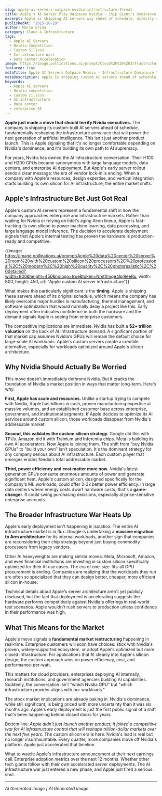 ```yaml
---
slug: apple-ai-servers-outpace-nvidia-infrastructure-threat
title: Apple's AI Server Play Outpaces Nvidia - Chip Giant's Dominance Crumbles
excerpt: Apple is shipping AI servers way ahead of schedule, directly challenging Nvidia's stranglehold on AI infrastructure. Here's why the chip giant should be worried.
publishedAt: "2025-10-29"
author: Marco Grima
category: Cloud & Infrastructure
tags:
  - Apple AI Servers
  - Nvidia Competition
  - Custom Silicon
  - Infrastructure Wars
  - Data Center Acceleration
image: https://image.pollinations.ai/prompt/Cloud%20%26%20Infrastructure%20technology%2C%20Apple%20AI%20servers%2C%20Nvidia%20competition%2C%20professional%2C%20modern%2C%20high%20quality%2C%20photorealistic%2C%20detailed?width=1200&height=600&nologo=true&token=NmtXmge4lpj9eeBu
featured: true
metaTitle: Apple AI Servers Outpace Nvidia - Infrastructure Dominance Threatened
metaDescription: Apple is shipping custom AI servers ahead of schedule, challenging Nvidia's infrastructure dominance. Here's what this means for the $2 trillion AI chip market.
keywords:
  - Apple AI servers
  - Nvidia competition
  - custom silicon
  - AI infrastructure
  - data center
  - enterprise AI
---
```


**Apple just made a move that should terrify Nvidia executives.** The company is shipping its custom-built AI servers ahead of schedule, fundamentally reshaping the infrastructure arms race that will power the next generation of artificial intelligence. This isn't just another product launch. This is Apple signaling that it's no longer comfortable depending on Nvidia's dominance, and it's building its own path to AI supremacy.

For years, Nvidia has owned the AI infrastructure conversation. Their H100 and H200 GPUs became synonymous with large language models, data centers, and enterprise AI deployment. But Apple's early server rollout sends a clear message: the era of vendor lock-in is ending. When a company with Apple's resources, design expertise, and vertical integration starts building its own silicon for AI infrastructure, the entire market shifts.

## Apple's Infrastructure Bet Just Got Real

Apple's custom AI servers represent a fundamental shift in how the company approaches enterprise and infrastructure markets. Rather than waiting for Nvidia or relying on Intel's aging Xeon lineup, Apple is fast-tracking its own silicon to power machine learning, data processing, and large language model inference. The decision to accelerate deployment signals that Apple's internal testing has proven the hardware is production-ready and competitive.

{{image: https://image.pollinations.ai/prompt/Apple%20data%20center%20server%20room%20with%20custom%20silicon%20processors%2C%20professional%2C%20modern%2C%20high%20quality%2C%20photorealistic%2C%20detailed?width=800&height=450&nologo=true&token=NmtXmge4lpj9eeBu, width: 800, height: 450, alt: "Apple custom AI server infrastructure"}}

What makes this particularly significant is the **timing**. Apple is shipping these servers ahead of its original schedule, which means the company has likely overcome major hurdles in manufacturing, thermal management, and software optimization that would normally delay a project like this. Early deployment often indicates confidence in both the hardware and the demand signals Apple is seeing from enterprise customers.

The competitive implications are immediate. Nvidia has built a **$2+ trillion valuation** on the back of AI infrastructure demand. A significant portion of that market cap assumes Nvidia's GPUs will remain the default choice for large-scale AI workloads. Apple's custom servers create a credible alternative, especially for workloads optimized around Apple's silicon architecture.

## Why Nvidia Should Actually Be Worried

This move doesn't immediately dethrone Nvidia. But it cracks the foundation of Nvidia's market position in ways that matter long-term. Here's why:

**First, Apple has scale and resources.** Unlike a startup trying to compete with Nvidia, Apple has billions in cash, proven manufacturing expertise at massive volumes, and an established customer base across enterprise, government, and institutional segments. If Apple decides to optimize its AI services around custom silicon, those workloads disappear from Nvidia's addressable market.

**Second, this validates the custom silicon strategy.** Google did this with TPUs. Amazon did it with Trainium and Inferentia chips. Meta is building its own AI accelerators. Now Apple is joining them. The shift from "buy Nvidia GPUs" to "build your own" isn't speculation. It's the dominant strategy for any company serious about AI infrastructure. Each custom player that emerges erodes Nvidia's total addressable market.

**Third, power efficiency and cost matter more now.** Nvidia's latest-generation GPUs consume enormous amounts of power and generate significant heat. Apple's custom silicon, designed specifically for the company's ML workloads, could offer 2-3x better power efficiency. In large data centers where energy costs dwarf hardware costs, that's a **game-changer**. It could swing purchasing decisions, especially at price-sensitive enterprise accounts.

## The Broader Infrastructure War Heats Up

Apple's early deployment isn't happening in isolation. The entire AI infrastructure market is in flux. Google is undertaking a **massive migration to Arm architecture** for its internal workloads, another sign that companies are reconsidering their chip strategy beyond just buying commodity processors from legacy vendors.

Other AI heavyweights are making similar moves. Meta, Microsoft, Amazon, and even financial institutions are investing in custom silicon specifically optimized for their AI use cases. The era of one-size-fits-all GPU procurement is ending. Companies are realizing that the workloads they run are often so specialized that they can design better, cheaper, more efficient silicon in-house.

Technical details about Apple's server architecture aren't yet publicly disclosed, but the fact that deployment is accelerating suggests the hardware performs competitively against Nvidia's offerings in real-world test scenarios. Apple wouldn't rush servers to production unless confidence in their performance was high.

## What This Means for the Market

Apple's move signals a **fundamental market restructuring** happening in real-time. Enterprise customers will soon have choices: stick with Nvidia's proven, widely-supported ecosystem, or adopt Apple's optimized but more closed infrastructure. For applications that fit cleanly into Apple's silicon design, the custom approach wins on power efficiency, cost, and performance-per-watt.

This matters for cloud providers, enterprises deploying AI internally, research institutions, and government agencies building AI capabilities. Suddenly, the conversation isn't "which Nvidia GPU" but "which infrastructure provider aligns with our workloads."

The stock market implications are already baking in. Nvidia's dominance, while still significant, is being priced with more uncertainty than it was six months ago. Apple's early deployment is just the first public signal of a shift that's been happening behind closed doors for years.

Bottom line: *Apple didn't just launch another product; it joined a competitive war for AI infrastructure control that will reshape trillion-dollar markets over the next five years.* The custom silicon era is here. Nvidia's lead is real but no longer insurmountable. Every quarter, more companies move off Nvidia's platform. Apple just accelerated that timeline.

What to watch: Apple's infrastructure announcement at their next earnings call. Enterprise adoption metrics over the next 12 months. Whether other tech giants follow with their own accelerated server deployments. The AI infrastructure war just entered a new phase, and Apple just fired a serious shot.

---

*AI Generated Image | AI Generated Image*